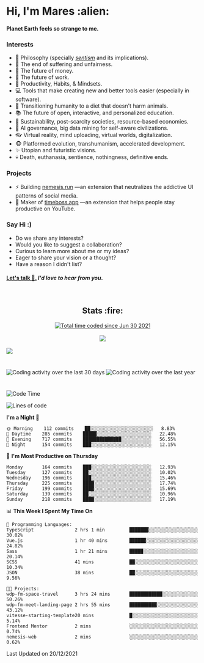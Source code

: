 <h1>Hi, I'm Mares :alien:</h1>

#### Planet Earth feels so strange to me.

### **Interests**

- 🌊 Philosophy (specially [_sentism_][sentismmedium] and its implications).
- 🎯 The end of suffering and unfairness.
- 💸 The future of money.
- 💼 The future of work.
- 🧠 Productivity, Habits, & Mindsets.
- 💻 Tools that make creating new and better tools easier (especially in software).
- 🥗 Transitioning humanity to a diet that doesn't harm animals.
- 📚 The future of open, interactive, and personalized education.
- 🌱 Sustainability, post-scarcity societies, resource-based economies.
- 🤖 AI governance, big data mining for self-aware civilizations.
- 👓 Virtual reality, mind uploading, virtual worlds, digitalization.
- 🐵 Platformed evolution, transhumanism, accelerated development.
- ✨ Utopian and futuristic visions.
- 💀 Death, euthanasia, sentience, nothingness, definitive ends.


### **Projects**

- ⚡ Building [nemesis.run](https://nemesis.run) —an extension that neutralizes the addictive UI patterns of social media.
- 💎 Maker of [timeboss.app](https://timeboss.app) —an extension that helps people stay productive on YouTube.


### **Say Hi :)**

- Do we share any interests?
- Would you like to suggest a collaboration?
- Curious to learn more about me or my ideas?
- Eager to share your vision or a thought?
- Have a reason I didn't list?

#### [Let's talk :wave:.](mailto:mareszhar@gmail.com) _I'd love to hear from you_.

[sentismmedium]: https://medium.com/@mareszhar/born-a-prisoner-a-reflection-about-life-its-struggles-and-a-plan-to-escape-d8566ce9b026

<br>

<h2 align="center">Stats :fire:</h2>

<div align="center">
  <a href="https://wakatime.com/@cfdc0e0d-4860-4b62-9ff0-cb659185525e">
    <img src="https://wakatime.com/badge/user/cfdc0e0d-4860-4b62-9ff0-cb659185525e.svg" alt="Total time coded since Jun 30 2021" />
  </a>
</div>

<br>

<div align="center">
  <img src="https://github-readme-streak-stats.herokuapp.com?user=mareszhar&theme=black-ice&hide_border=true&stroke=FFFFFF15&ring=DF8FFE&fire=DF8FFE&currStreakLabel=DF8FFE&background=1A232A&currStreakNum=86FFAB&dates=B1AAB3FF">
</div>

<!-- Add or remove this: &dates=B1AAB3FF at the end of the streak stats URL if they get bugged and aren't updating -->

<br>

<img src="https://activity-graph.herokuapp.com/graph?username=mareszhar&theme=nord&bg_color=00000000&color=979797&line=DF8FFE&point=00000000&area=true&hide_border=true">

<br>

<h1></h1>

<img src="https://wakatime.com/share/@mares/5df0ff02-9c79-41b4-b540-51dc9c65a57b.svg" alt="Coding activity over the last 30 days" />
<img src="https://wakatime.com/share/@mares/ea89ba71-f374-40af-930c-e0655909fe37.svg" alt="Coding activity over the last year" />

<h1></h1>

<!--START_SECTION:waka-->
![Code Time](http://img.shields.io/badge/Code%20Time-380%20hrs%201%20min-blue)

![Lines of code](https://img.shields.io/badge/From%20Hello%20World%20I%27ve%20Written-124%20Thousand%20lines%20of%20code-blue)

**I'm a Night 🦉** 

```text
🌞 Morning    112 commits    ██░░░░░░░░░░░░░░░░░░░░░░░   8.83% 
🌆 Daytime    285 commits    █████░░░░░░░░░░░░░░░░░░░░   22.48% 
🌃 Evening    717 commits    ██████████████░░░░░░░░░░░   56.55% 
🌙 Night      154 commits    ███░░░░░░░░░░░░░░░░░░░░░░   12.15%

```
📅 **I'm Most Productive on Thursday** 

```text
Monday       164 commits    ███░░░░░░░░░░░░░░░░░░░░░░   12.93% 
Tuesday      127 commits    ██░░░░░░░░░░░░░░░░░░░░░░░   10.02% 
Wednesday    196 commits    ███░░░░░░░░░░░░░░░░░░░░░░   15.46% 
Thursday     225 commits    ████░░░░░░░░░░░░░░░░░░░░░   17.74% 
Friday       199 commits    ████░░░░░░░░░░░░░░░░░░░░░   15.69% 
Saturday     139 commits    ██░░░░░░░░░░░░░░░░░░░░░░░   10.96% 
Sunday       218 commits    ████░░░░░░░░░░░░░░░░░░░░░   17.19%

```


📊 **This Week I Spent My Time On** 

```text
💬 Programming Languages: 
TypeScript               2 hrs 1 min         ███████░░░░░░░░░░░░░░░░░░   30.02% 
Vue.js                   1 hr 40 mins        ██████░░░░░░░░░░░░░░░░░░░   24.82% 
Sass                     1 hr 21 mins        █████░░░░░░░░░░░░░░░░░░░░   20.14% 
SCSS                     41 mins             ██░░░░░░░░░░░░░░░░░░░░░░░   10.34% 
JSON                     38 mins             ██░░░░░░░░░░░░░░░░░░░░░░░   9.56%

🐱‍💻 Projects: 
wdp-fm-space-travel      3 hrs 24 mins       ████████████░░░░░░░░░░░░░   50.26% 
wdp-fm-meet-landing-page 2 hrs 55 mins       ██████████░░░░░░░░░░░░░░░   43.12% 
vitesse-starting-template20 mins             █░░░░░░░░░░░░░░░░░░░░░░░░   5.14% 
Frontend Mentor          2 mins              ░░░░░░░░░░░░░░░░░░░░░░░░░   0.74% 
nemesis-web              2 mins              ░░░░░░░░░░░░░░░░░░░░░░░░░   0.62%

```


 Last Updated on 20/12/2021
<!--END_SECTION:waka-->
